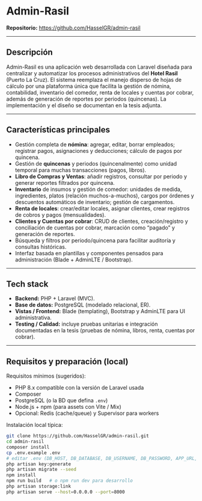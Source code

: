 # Admin-Rasil

**Repositorio:** https://github.com/HasselGR/admin-rasil  


---

## Descripción
Admin-Rasil es una aplicación web desarrollada con Laravel diseñada para centralizar y automatizar los procesos administrativos del **Hotel Rasil** (Puerto La Cruz). El sistema reemplaza el manejo disperso de hojas de cálculo por una plataforma única que facilita la gestión de nómina, contabilidad, inventario del comedor, renta de locales y cuentas por cobrar, además de generación de reportes por periodos (quincenas). La implementación y el diseño se documentan en la tesis adjunta. 

---

## Características principales
- Gestión completa de **nómina**: agregar, editar, borrar empleados; registrar pagos, asignaciones y deducciones; cálculo de pagos por quincena.   
- Gestión de **quincenas** y periodos (quincenalmente) como unidad temporal para muchas transacciones (pagos, libros).
- **Libro de Compras y Ventas**: añadir registros, consultar por periodo y generar reportes filtrados por quincena. 
- **Inventario** de insumos y gestión de comedor: unidades de medida, ingredientes, platos (relación muchos-a-muchos), cargos por órdenes y descuentos automáticos de inventario; gestión de cargamentos. 
- **Renta de locales**: crear/editar locales, asignar clientes, crear registros de cobros y pagos (mensualidades).   
- **Clientes y Cuentas por cobrar**: CRUD de clientes, creación/registro y conciliación de cuentas por cobrar, marcación como “pagado” y generación de reportes.   
- Búsqueda y filtros por periodo/quincena para facilitar auditoría y consultas históricas. 
- Interfaz basada en plantillas y componentes pensados para administración (Blade + AdminLTE / Bootstrap).

---

## Tech stack
- **Backend:** PHP + Laravel (MVC). 
- **Base de datos:** PostgreSQL (modelado relacional, ER). 
- **Vistas / Frontend:** Blade (templating), Bootstrap y AdminLTE para UI administrativa. 
- **Testing / Calidad:** incluye pruebas unitarias e integración documentadas en la tesis (pruebas de nómina, libros, renta, cuentas por cobrar).
---


## Requisitos y preparación (local)
Requisitos mínimos (sugeridos):
- PHP 8.x compatible con la versión de Laravel usada
- Composer
- PostgreSQL (o la BD que defina `.env`)
- Node.js + npm (para assets con Vite / Mix)
- Opcional: Redis (cache/queue) y Supervisor para workers

Instalación local típica:
```bash
git clone https://github.com/HasselGR/admin-rasil.git
cd admin-rasil
composer install
cp .env.example .env
# editar .env (DB_HOST, DB_DATABASE, DB_USERNAME, DB_PASSWORD, APP_URL, MAIL_*)
php artisan key:generate
php artisan migrate --seed
npm install
npm run build   # o npm run dev para desarrollo
php artisan storage:link
php artisan serve --host=0.0.0.0 --port=8000

